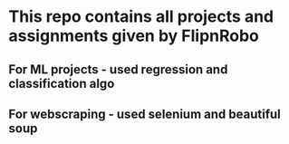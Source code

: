 # This repo contains all projects and assignments given by FlipnRobo
## For ML projects - used regression and classification algo
## For webscraping - used selenium and beautiful soup
